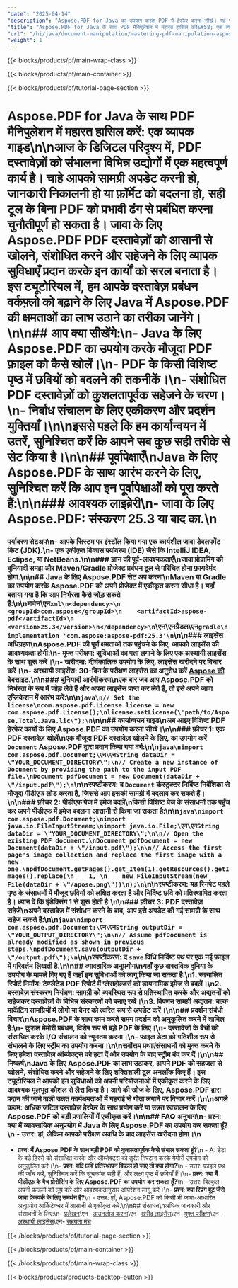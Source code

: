 ```yaml
---
"date": "2025-04-14"
"description": "Aspose.PDF for Java का उपयोग करके PDF में हेरफेर करना सीखें। यह गाइड PDF को कुशलतापूर्वक खोलने, संशोधित करने और सहेजने के बारे में बताती है।"
"title": "Aspose.PDF for Java के साथ PDF मैनिपुलेशन में महारत हासिल करें&#58; एक व्यापक गाइड"
"url": "/hi/java/document-manipulation/mastering-pdf-manipulation-aspose-pdf-java/"
"weight": 1
---
```


{{< blocks/products/pf/main-wrap-class >}}

{{< blocks/products/pf/main-container >}}

{{< blocks/products/pf/tutorial-page-section >}}
# Aspose.PDF for Java के साथ PDF मैनिपुलेशन में महारत हासिल करें: एक व्यापक गाइड\n\nआज के डिजिटल परिदृश्य में, PDF दस्तावेज़ों को संभालना विभिन्न उद्योगों में एक महत्वपूर्ण कार्य है। चाहे आपको सामग्री अपडेट करनी हो, जानकारी निकालनी हो या फ़ॉर्मेट को बदलना हो, सही टूल के बिना PDF को प्रभावी ढंग से प्रबंधित करना चुनौतीपूर्ण हो सकता है। **जावा के लिए Aspose.PDF** PDF दस्तावेज़ों को आसानी से खोलने, संशोधित करने और सहेजने के लिए व्यापक सुविधाएँ प्रदान करके इन कार्यों को सरल बनाता है। इस ट्यूटोरियल में, हम आपके दस्तावेज़ प्रबंधन वर्कफ़्लो को बढ़ाने के लिए Java में Aspose.PDF की क्षमताओं का लाभ उठाने का तरीका जानेंगे।\n\n## आप क्या सीखेंगे:\n- Java के लिए Aspose.PDF का उपयोग करके मौजूदा PDF फ़ाइल को कैसे खोलें।\n- PDF के किसी विशिष्ट पृष्ठ में छवियों को बदलने की तकनीकें।\n- संशोधित PDF दस्तावेज़ों को कुशलतापूर्वक सहेजने के चरण।\n- निर्बाध संचालन के लिए एकीकरण और प्रदर्शन युक्तियाँ।\n\nइससे पहले कि हम कार्यान्वयन में उतरें, सुनिश्चित करें कि आपने सब कुछ सही तरीके से सेट किया है।\n\n## पूर्वापेक्षाएँ\nJava के लिए Aspose.PDF के साथ आरंभ करने के लिए, सुनिश्चित करें कि आप इन पूर्वापेक्षाओं को पूरा करते हैं:\n\n### आवश्यक लाइब्रेरी\n- **जावा के लिए Aspose.PDF**: संस्करण 25.3 या बाद का.\n  
### पर्यावरण सेटअप\n- आपके सिस्टम पर इंस्टॉल किया गया एक कार्यशील जावा डेवलपमेंट किट (JDK).\n- एक एकीकृत विकास पर्यावरण (IDE) जैसे कि IntelliJ IDEA, Eclipse, या NetBeans.\n\n### ज्ञान की पूर्व-आवश्यकताएँ\nजावा प्रोग्रामिंग की बुनियादी समझ और Maven/Gradle प्रोजेक्ट प्रबंधन टूल से परिचित होना फ़ायदेमंद होगा.\n\n## Java के लिए Aspose.PDF सेट अप करना\nMaven या Gradle का उपयोग करके Aspose.PDF को अपने प्रोजेक्ट में एकीकृत करना सीधा है। यहाँ बताया गया है कि आप निर्भरता कैसे जोड़ सकते हैं:\n\n**मावेन**\एन```xml\n<dependency>\n    <groupId>com.aspose</groupId>\n    <artifactId>aspose-pdf</artifactId>\n    <version>25.3</version>\n</dependency>\n```\एन\एन**ग्रैडल**\एन```gradle\nimplementation 'com.aspose:aspose-pdf:25.3'\n```\n\n### लाइसेंस अधिग्रहण\nAspose.PDF की पूर्ण क्षमताओं तक पहुंचने के लिए, आपको लाइसेंस की आवश्यकता होगी:\n- **मुफ्त परीक्षण**: सुविधाओं का पता लगाने के लिए एक अस्थायी लाइसेंस के साथ शुरू करें।\n- **खरीदना**: दीर्घकालिक उपयोग के लिए, लाइसेंस खरीदने पर विचार करें।\n- **अस्थायी लाइसेंस**: 30-दिन के परीक्षण लाइसेंस का अनुरोध करें [Aspose की वेबसाइट](https://purchase.aspose.com/temporary-license/).\n\n### बुनियादी आरंभीकरण\nएक बार जब आप Aspose.PDF को निर्भरता के रूप में जोड़ लेते हैं और अपना लाइसेंस प्राप्त कर लेते हैं, तो इसे अपने जावा एप्लिकेशन में आरंभ करें:\n\n```java\n// Set the license\ncom.aspose.pdf.License license = new com.aspose.pdf.License();\nlicense.setLicense(\"path/to/Aspose.Total.Java.lic\");\n```\n\n## कार्यान्वयन गाइड\nअब आइए विशिष्ट PDF हेरफेर कार्यों के लिए Aspose.PDF का उपयोग करना सीखें।\n\n### फ़ीचर 1: एक PDF दस्तावेज़ खोलें\nएक मौजूदा PDF दस्तावेज़ खोलने के लिए, का उपयोग करें `Document` Aspose.PDF द्वारा प्रदान किया गया वर्ग:\n\n```java\nimport com.aspose.pdf.Document;\एन\एनString dataDir = \"YOUR_DOCUMENT_DIRECTORY\";\n// Create a new instance of Document by providing the path to the input PDF file.\nDocument pdfDocument = new Document(dataDir + \"/input.pdf\");\n```\n\n**स्पष्टीकरण**: द `Document` कंस्ट्रक्टर निर्दिष्ट निर्देशिका से मौजूदा पीडीएफ लोड करता है, जिससे आप इसकी सामग्री में बदलाव कर सकते हैं।\n\n### फ़ीचर 2: पीडीएफ पेज में इमेज बदलें\nकिसी विशिष्ट पेज के संसाधनों तक पहुँच कर अपने पीडीएफ में इमेज बदलना आसानी से किया जा सकता है:\n\n```java\nimport com.aspose.pdf.Document;\nimport java.io.FileInputStream;\nimport java.io.File;\एन\एनString dataDir = \"YOUR_DOCUMENT_DIRECTORY\";\n\n// Open the existing PDF document.\nDocument pdfDocument = new Document(dataDir + \"/input.pdf\");\n\n// Access the first page's image collection and replace the first image with a new one.\npdfDocument.getPages().get_Item(1).getResources().getImages().replace(\n    1, \n    new FileInputStream(new File(dataDir + \"/apose.png\"))\n);\n```\n\n**स्पष्टीकरण**: यह स्निपेट पहले पृष्ठ के संसाधनों में मौजूद छवियों को लक्षित करता है और निर्दिष्ट छवि को प्रतिस्थापित करता है। ध्यान दें कि इंडेक्सिंग 1 से शुरू होती है.\n\n### फ़ीचर 3: PDF दस्तावेज़ सहेजें\nअपने दस्तावेज़ में संशोधन करने के बाद, आप इसे अपडेट की गई सामग्री के साथ सहेज सकते हैं:\n\n```java\nimport com.aspose.pdf.Document;\एन\एनString outputDir = \"YOUR_OUTPUT_DIRECTORY\";\n\n// Assume pdfDocument is already modified as shown in previous steps.\npdfDocument.save(outputDir + \"/output.pdf\");\n```\n\n**स्पष्टीकरण**: द `save` विधि निर्दिष्ट पथ पर एक नई फ़ाइल में परिवर्तन लिखती है.\n\n## व्यावहारिक अनुप्रयोग\nयहाँ कुछ वास्तविक दुनिया के उपयोग के मामले दिए गए हैं जहाँ इन सुविधाओं को लागू किया जा सकता है:\n1. **स्वचालित रिपोर्ट निर्माण**: टेम्प्लेटेड PDF रिपोर्ट में प्लेसहोल्डर्स को डायनामिक इमेज से बदलें।\n2. **दस्तावेज़ संस्करण नियंत्रण**: सामग्री को व्यवस्थित रूप से प्रतिस्थापित करके और अद्यतनों को सहेजकर दस्तावेज़ों के विभिन्न संस्करणों को बनाए रखें।\n3. **विपणन सामग्री अद्यतन**: बल्क मार्केटिंग सामग्रियों में लोगो या बैनर को त्वरित रूप से अपडेट करें।\n\n## प्रदर्शन संबंधी विचार\nAspose.PDF के साथ काम करते समय प्रदर्शन को अनुकूलित करने में शामिल है:\n- कुशल मेमोरी प्रबंधन, विशेष रूप से बड़े PDF के लिए।\n- दस्तावेजों के बैचों को संसाधित करके I/O संचालन को न्यूनतम करना।\n- फ़ाइल डेटा को गतिशील रूप से संभालने के लिए स्ट्रीम का उपयोग करना।\n\n**सर्वोत्तम प्रथाएं**संसाधनों को मुक्त करने के लिए हमेशा दस्तावेज़ ऑब्जेक्ट्स को हटा दें और उपयोग के बाद स्ट्रीम बंद कर दें।\n\n## निष्कर्ष\nJava के लिए Aspose.PDF का लाभ उठाकर, आपने PDF को सहजता से खोलने, संशोधित करने और सहेजने के लिए शक्तिशाली टूल अनलॉक किए हैं। इस ट्यूटोरियल ने आपको इन सुविधाओं को अपनी परियोजनाओं में एकीकृत करने के लिए आवश्यक मूलभूत कौशल से लैस किया है। आगे की खोज के लिए, Aspose.PDF द्वारा प्रदान की जाने वाली उन्नत कार्यक्षमताओं में गहराई से गोता लगाने पर विचार करें।\n\n**अगले कदम**: अधिक जटिल दस्तावेज़ हेरफेर के साथ प्रयोग करें या उन्नत स्वचालन के लिए Aspose.PDF को बड़ी प्रणालियों में एकीकृत करें।\n\n## FAQ अनुभाग\n- **प्रश्न: क्या मैं व्यावसायिक अनुप्रयोग में Java के लिए Aspose.PDF का उपयोग कर सकता हूँ?**\n - उत्तर: हां, लेकिन आपको परीक्षण अवधि के बाद लाइसेंस खरीदना होगा।\n  
- **प्रश्न: मैं Aspose.PDF के साथ बड़ी PDF को कुशलतापूर्वक कैसे संभाल सकता हूं?**\n - A: डेटा के बड़े हिस्से को संसाधित करके और ऑब्जेक्ट्स को तुरंत निपटान करके मेमोरी उपयोग को अनुकूलित करें।\n- **प्रश्न: यदि छवि प्रतिस्थापन विफल हो जाए तो क्या होगा?**\n - उत्तर: फ़ाइल पथ की जाँच करें, सुनिश्चित करें कि सूचकांक सही हैं, और लक्ष्य पृष्ठ में छवियाँ हैं।\n- **प्रश्न: क्या मैं पीडीएफ़ के बैच प्रोसेसिंग के लिए Aspose.PDF का उपयोग कर सकता हूँ?**\n - उत्तर: बिल्कुल। अपनी फ़ाइलों को लूप करें और आवश्यकतानुसार ऑपरेशन लागू करें।\n- **प्रश्न: क्या स्प्रिंग बूट जैसे जावा फ्रेमवर्क के लिए समर्थन है?**\n - उत्तर: हाँ, Aspose.PDF को किसी भी जावा-आधारित अनुप्रयोग आर्किटेक्चर में आसानी से एकीकृत करें.\n\n## संसाधन\nअधिक जानकारी और संसाधनों के लिए:\n- [प्रलेखन](https://reference.aspose.com/pdf/java/)\एन- [डाउनलोड करना](https://releases.aspose.com/pdf/java/)\एन- [खरीद लाइसेंस](https://purchase.aspose.com/buy)\एन- [मुफ्त परीक्षण](https://releases.aspose.com/pdf/java/)\एन- [अस्थायी लाइसेंस](https://purchase.aspose.com/temporary-license/)\एन- [सहयता मंच](https://forum.aspose.com/c/pdf/10)

{{< /blocks/products/pf/tutorial-page-section >}}

{{< /blocks/products/pf/main-container >}}

{{< /blocks/products/pf/main-wrap-class >}}

{{< blocks/products/products-backtop-button >}}